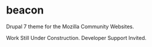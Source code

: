 beacon
======

Drupal 7 theme for the Mozilla Community Websites. 

Work Still Under Construction. Developer Support Invited.
